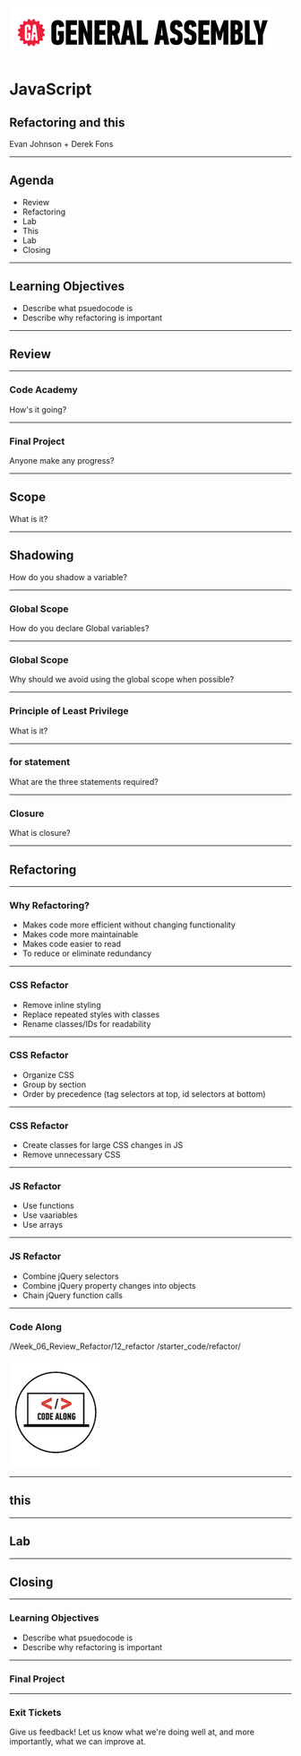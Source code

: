 <img src="img/ga-logo.png" style="border:none; background: transparent; box-shadow:none;" />

# JavaScript

## Refactoring and this

Evan Johnson + Derek Fons

---

## Agenda

* <!--- .element: class="fragment" data-fragment-index="1" -->Review
* <!--- .element: class="fragment" data-fragment-index="2" -->Refactoring
* <!--- .element: class="fragment" data-fragment-index="3" -->Lab
* <!--- .element: class="fragment" data-fragment-index="4" -->This
* <!--- .element: class="fragment" data-fragment-index="5" -->Lab
* <!--- .element: class="fragment" data-fragment-index="6" -->Closing

---

## Learning Objectives

* <!--- .element: class="fragment" data-fragment-index="1" -->Describe what psuedocode is
* <!--- .element: class="fragment" data-fragment-index="2" -->Describe why refactoring is important

---

## Review

----

### Code Academy

How's it going?

----

### Final Project

Anyone make any progress?

----

## Scope

What is it?

----

## Shadowing

How do you shadow a variable?

----

### Global Scope

How do you declare Global variables?

----

### Global Scope

Why should we avoid using the global scope when possible?

----

### Principle of Least Privilege

What is it?

----

### for statement

What are the three statements required?

----

### Closure

What is closure?

---

## Refactoring

----

### Why Refactoring?

* <!--- .element: class="fragment" data-fragment-index="1" -->Makes code more efficient without changing functionality
* <!--- .element: class="fragment" data-fragment-index="2" -->Makes code more maintainable
* <!--- .element: class="fragment" data-fragment-index="3" -->Makes code easier to read
* <!--- .element: class="fragment" data-fragment-index="4" -->To reduce or eliminate redundancy

----

### CSS Refactor

* <!--- .element: class="fragment" data-fragment-index="1" -->Remove inline styling
* <!--- .element: class="fragment" data-fragment-index="2" -->Replace repeated styles with classes
* <!--- .element: class="fragment" data-fragment-index="3" -->Rename classes/IDs for readability

----

### CSS Refactor

* <!--- .element: class="fragment" data-fragment-index="1" -->Organize CSS
* <!--- .element: class="fragment" data-fragment-index="2" -->Group by section
* <!--- .element: class="fragment" data-fragment-index="3" -->Order by precedence (tag selectors at top, id selectors at bottom)

----

### CSS Refactor

* <!--- .element: class="fragment" data-fragment-index="1" -->Create classes for large CSS changes in JS
* <!--- .element: class="fragment" data-fragment-index="2" -->Remove unnecessary CSS

----

### JS Refactor

* <!--- .element: class="fragment" data-fragment-index="1" -->Use functions
* <!--- .element: class="fragment" data-fragment-index="2" -->Use vaariables
* <!--- .element: class="fragment" data-fragment-index="3" -->Use arrays

----

### JS Refactor

* <!--- .element: class="fragment" data-fragment-index="1" -->Combine jQuery selectors
* <!--- .element: class="fragment" data-fragment-index="2" -->Combine jQuery property changes into objects
* <!--- .element: class="fragment" data-fragment-index="3" -->Chain jQuery function calls

----

### Code Along

/Week_06_Review_Refactor/12_refactor
/starter_code/refactor/

<img src="img/code_along.png" style="border:none;box-shadow:none;background:transparent;" />

---

## this

---

## Lab

---

## Closing

----

### Learning Objectives

* <!--- .element: class="fragment" data-fragment-index="1" -->Describe what psuedocode is
* <!--- .element: class="fragment" data-fragment-index="2" -->Describe why refactoring is important

----

### Final Project

----

### Exit Tickets

Give us feedback! Let us know what we're doing well at, and more
importantly, what we can improve at.
